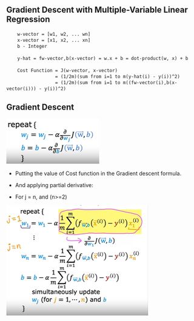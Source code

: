## Gradient Descent with Multiple-Variable Linear Regression

        w-vector = [w1, w2, ... wn]
        x-vector = [x1, x2, ... xn]
        b - Integer

        y-hat = fw-vector,b(x-vector) = w.x + b = dot-product(w, x) + b

        Cost Function = J(w-vector, x-vector) 
                      = (1/2m)(sum from i=1 to m(y-hat(i) - y(i))^2)
                      = (1/2m)(sum from i=1 to m((fw-vector(i),b(x-vector(i))) - y(i))^2)

Gradient Descent
----------------

![alt text](images/Multiple-Variable-Gradient.png)


- Putting the value of Cost function in the Gradient descent formula.
- And applying partial derivative:

- For j = n, and (n>=2)

![alt text](images/Multiple-Variable-Gradient-2.png)

